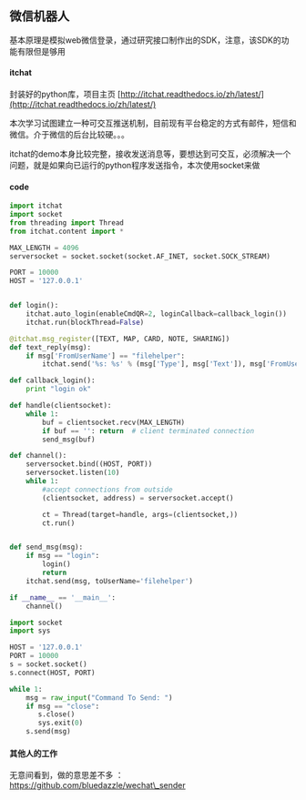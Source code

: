 ## 微信机器人

基本原理是模拟web微信登录，通过研究接口制作出的SDK，注意，该SDK的功能有限但是够用

#### itchat

封装好的python库，项目主页 [http://itchat.readthedocs.io/zh/latest/](http://itchat.readthedocs.io/zh/latest/)

本次学习试图建立一种可交互推送机制，目前现有平台稳定的方式有邮件，短信和微信。介于微信的后台比较硬。。。

itchat的demo本身比较完整，接收发送消息等，要想达到可交互，必须解决一个问题，就是如果向已运行的python程序发送指令，本次使用socket来做

#### code

```py
import itchat
import socket
from threading import Thread
from itchat.content import *

MAX_LENGTH = 4096
serversocket = socket.socket(socket.AF_INET, socket.SOCK_STREAM)

PORT = 10000
HOST = '127.0.0.1'


def login():
    itchat.auto_login(enableCmdQR=2, loginCallback=callback_login())
    itchat.run(blockThread=False)

@itchat.msg_register([TEXT, MAP, CARD, NOTE, SHARING])
def text_reply(msg):
    if msg['FromUserName'] == "filehelper":
        itchat.send('%s: %s' % (msg['Type'], msg['Text']), msg['FromUserName'])

def callback_login():
    print "login ok"

def handle(clientsocket):
    while 1:
        buf = clientsocket.recv(MAX_LENGTH)
        if buf == '': return  # client terminated connection
        send_msg(buf)

def channel():
    serversocket.bind((HOST, PORT))
    serversocket.listen(10)
    while 1:
        #accept connections from outside
        (clientsocket, address) = serversocket.accept()

        ct = Thread(target=handle, args=(clientsocket,))
        ct.run()


def send_msg(msg):
    if msg == "login":
        login()
        return
    itchat.send(msg, toUserName='filehelper')

if __name__ == '__main__':
    channel()
```

```py
import socket
import sys

HOST = '127.0.0.1'
PORT = 10000
s = socket.socket()
s.connect(HOST, PORT)

while 1:
    msg = raw_input("Command To Send: ")
    if msg == "close":
       s.close()
       sys.exit(0)
    s.send(msg)
```

#### 其他人的工作

无意间看到，做的意思差不多 ： https://github.com/bluedazzle/wechat\_sender

